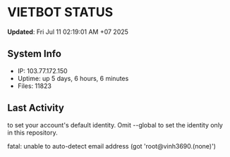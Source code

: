 # VIETBOT STATUS
**Updated**: Fri Jul 11 02:19:01 AM +07 2025

## System Info
- IP: 103.77.172.150
- Uptime: up 5 days, 6 hours, 6 minutes
- Files: 11823

## Last Activity

to set your account's default identity.
Omit --global to set the identity only in this repository.

fatal: unable to auto-detect email address (got 'root@vinh3690.(none)')
